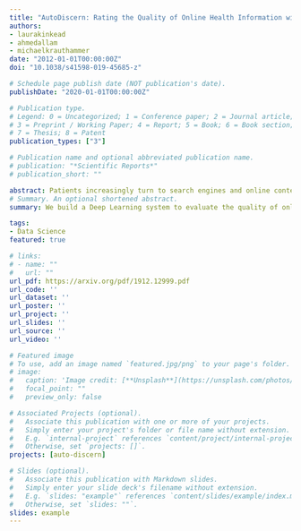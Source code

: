 ```yaml
---
title: "AutoDiscern: Rating the Quality of Online Health Information with Hierarchical Encoder Attention-based Neural Networks"
authors:
- laurakinkead
- ahmedallam
- michaelkrauthammer
date: "2012-01-01T00:00:00Z"
doi: "10.1038/s41598-019-45685-z"

# Schedule page publish date (NOT publication's date).
publishDate: "2020-01-01T00:00:00Z"

# Publication type.
# Legend: 0 = Uncategorized; 1 = Conference paper; 2 = Journal article;
# 3 = Preprint / Working Paper; 4 = Report; 5 = Book; 6 = Book section;
# 7 = Thesis; 8 = Patent
publication_types: ["3"]

# Publication name and optional abbreviated publication name.
# publication: "*Scientific Reports*"
# publication_short: ""

abstract: Patients increasingly turn to search engines and online content before, or in place of, talking with a health professional. Low quality health information, which is common on the internet, presents risks to the patient in the form of misinformation and a possibly poorer relationship to their physician. To address this, the DISCERN criteria (developed at University of Oxford) are used to evaluate the quality of online health information. However, patients are unlikely to take the time to apply these criteria to the health websites they visit. We built an automated implementation of the DISCERN instrument (Brief version) using machine learning models. We compared the use of a traditional model (Random Forest) with a hierarchical encoder attention-based neural network (HEA) model using two language embeddings based on BERT and BioBERT. The HEA BERT and BioBERT models achieved F1-macro scores averaging 0.75 and 0.74, respectively, on all criteria outperforming the Random Forest model (F1-macro = 0.69). Similarly, HEA BERT and BioBERT scored on average 0.8 and 0.81 (F1-micro) vs. 0.76 for the Random Forest model. Overall, the neural network based models achieved 81{\%} and 86{\%} average accuracy at 100{\%} and 80{\%} coverage, respectively, compared to 94{\%} manual rating accuracy. The attention mechanism implemented in the HEA architectures provided 'model explainability' by identifying reasonable supporting sentences for the documents fulfilling the Brief DISCERN criteria. Our research suggests that it is feasible to automate online health information quality assessment, which is an important step towards empowering patients to become informed partners in the healthcare process.
# Summary. An optional shortened abstract.
summary: We build a Deep Learning system to evaluate the quality of online health information in accordance with the DISCERN criteria.

tags:
- Data Science
featured: true

# links:
# - name: ""
#   url: ""
url_pdf: https://arxiv.org/pdf/1912.12999.pdf
url_code: ''
url_dataset: ''
url_poster: ''
url_project: ''
url_slides: ''
url_source: ''
url_video: ''

# Featured image
# To use, add an image named `featured.jpg/png` to your page's folder.
# image:
#   caption: 'Image credit: [**Unsplash**](https://unsplash.com/photos/jdD8gXaTZsc)'
#   focal_point: ""
#   preview_only: false

# Associated Projects (optional).
#   Associate this publication with one or more of your projects.
#   Simply enter your project's folder or file name without extension.
#   E.g. `internal-project` references `content/project/internal-project/index.md`.
#   Otherwise, set `projects: []`.
projects: [auto-discern]

# Slides (optional).
#   Associate this publication with Markdown slides.
#   Simply enter your slide deck's filename without extension.
#   E.g. `slides: "example"` references `content/slides/example/index.md`.
#   Otherwise, set `slides: ""`.
slides: example
---
```


